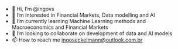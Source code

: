- 👋 Hi, I’m @ingovs
- 👀 I’m interested in Financial Markets, Data modelling and AI
- 🌱 I’m currently learning Machine Learning methods and Macroeconomics and Financial Markets
- 💞️ I’m looking to collaborate on development of data and AI models
- 📫 How to reach me ingoseckelmann@outlook.com.br

<!---
ingovs/ingovs is a ✨ special ✨ repository because its `README.md` (this file) appears on your GitHub profile.
You can click the Preview link to take a look at your changes.
--->
